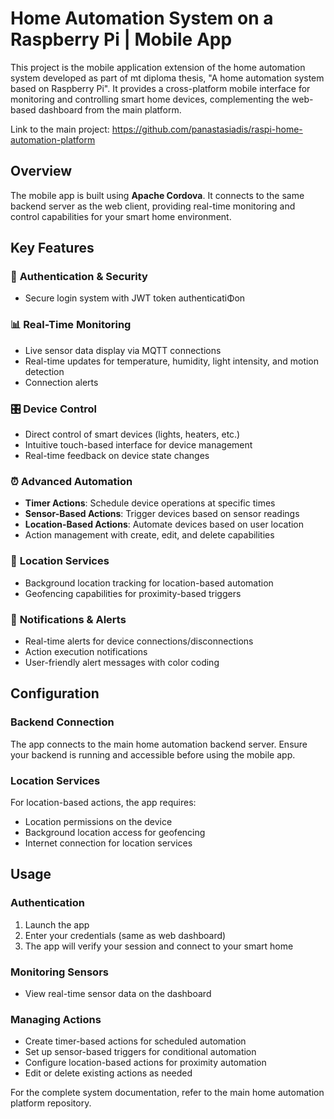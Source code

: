 # Home Automation System on a Raspberry Pi | Mobile App

This project is the mobile application extension of the home automation system developed as part of mt diploma thesis, "A home automation system based on Raspberry Pi". It provides a cross-platform mobile interface for monitoring and controlling smart home devices, complementing the web-based dashboard from the main platform.

Link to the main project: https://github.com/panastasiadis/raspi-home-automation-platform

## Overview

The mobile app is built using **Apache Cordova**. It connects to the same backend server as the web client, providing real-time monitoring and control capabilities for your smart home environment.

## Key Features

### 🔐 **Authentication & Security**
- Secure login system with JWT token authenticatiΦon


### 📊 **Real-Time Monitoring**
- Live sensor data display via MQTT connections
- Real-time updates for temperature, humidity, light intensity, and motion detection
- Connection alerts

### 🎛️ **Device Control**
- Direct control of smart devices (lights, heaters, etc.)
- Intuitive touch-based interface for device management
- Real-time feedback on device state changes

### ⏰ **Advanced Automation**
- **Timer Actions**: Schedule device operations at specific times
- **Sensor-Based Actions**: Trigger devices based on sensor readings
- **Location-Based Actions**: Automate devices based on user location
- Action management with create, edit, and delete capabilities

### 📍 **Location Services**
- Background location tracking for location-based automation
- Geofencing capabilities for proximity-based triggers

### 🔔 **Notifications & Alerts**
- Real-time alerts for device connections/disconnections
- Action execution notifications
- User-friendly alert messages with color coding

## Configuration

### Backend Connection
The app connects to the main home automation backend server. Ensure your backend is running and accessible before using the mobile app.

### Location Services
For location-based actions, the app requires:
- Location permissions on the device
- Background location access for geofencing
- Internet connection for location services

## Usage

### Authentication
1. Launch the app
2. Enter your credentials (same as web dashboard)
3. The app will verify your session and connect to your smart home

### Monitoring Sensors
- View real-time sensor data on the dashboard


### Managing Actions
- Create timer-based actions for scheduled automation
- Set up sensor-based triggers for conditional automation
- Configure location-based actions for proximity automation
- Edit or delete existing actions as needed

For the complete system documentation, refer to the main home automation platform repository.
